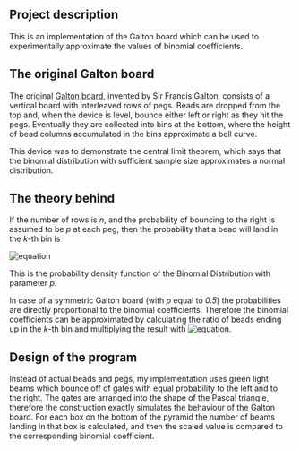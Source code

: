 ## Project description

This is an implementation of the Galton board which can be used to experimentally approximate the values of binomial coefficients.

## The original Galton board

The original [Galton board](https://en.wikipedia.org/wiki/Galton_board), invented by Sir Francis Galton, consists of a vertical board with interleaved rows of pegs. Beads are dropped from the top and, when the device is level, bounce either left or right as they hit the pegs. Eventually they are collected into bins at the bottom, where the height of bead columns accumulated in the bins approximate a bell curve.

This device was to demonstrate the central limit theorem, which says that the binomial distribution with sufficient sample size approximates a normal distribution.

## The theory behind

If the number of rows is _n_, and the probability of bouncing to the right is assumed to be _p_ at each peg, then the probability that a bead will land in the _k_-th bin is

![equation](https://i.ibb.co/ry9QDbR/equation-3.png)

This is the probability density function of the Binomial Distribution with parameter _p_.

In case of a symmetric Galton board (with _p_ equal to _0.5_) the probabilities are directly proportional to the binomial coefficients. Therefore the binomial coefficients can be approximated by calculating the ratio of beads ending up in the _k_-th bin and multiplying the result with ![equation](https://i.ibb.co/wMJq5g7/equation-2.png).

## Design of the program

Instead of actual beads and pegs, my implementation uses green light beams which bounce off of gates with equal probability to the left and to the right. The gates are arranged into the shape of the Pascal triangle, therefore the construction exactly simulates the behaviour of the Galton board. For each box on the bottom of the pyramid the number of beams landing in that box is calculated, and then the scaled value is compared to the corresponding binomial coefficient.
